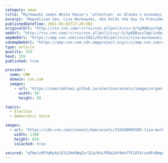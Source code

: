 ```yaml
---
category: news
title: "Murkowski seeks White House's 'attention' on Alaska's economic concerns as she weighs Biden budget pick"
excerpt: "Republican Sen. Lisa Murkowski, who holds the key to President Joe Biden's nominee for budget director, is pushing the White House about some of the new administration's policies that have a direct impact on Alaska's economy, namely on energy matters, according to the second-ranking Senate Republican"
publishedDateTime: 2021-03-02T17:20:50Z
originalUrl: "http://rss.cnn.com/~r/rss/cnn_allpolitics/~3/tp8QBsys7qA/index.html"
webUrl: "http://rss.cnn.com/~r/rss/cnn_allpolitics/~3/tp8QBsys7qA/index.html"
ampWebUrl: "https://amp.cnn.com/cnn/2021/03/02/politics/lisa-murkowski-tanden-nomination-latest/index.html"
cdnAmpWebUrl: "https://amp-cnn-com.cdn.ampproject.org/c/s/amp.cnn.com/cnn/2021/03/02/politics/lisa-murkowski-tanden-nomination-latest/index.html"
type: article
quality: 159
heat: 159
published: true

provider:
  name: CNN
  domain: cnn.com
  images:
    - url: "https://smartableai.github.io/election/assets/images/organizations/cnn.com-50x50.jpg"
      width: 50
      height: 50

topics:
  - Election
  - Democratic Voice

images:
  - url: "https://cdn.cnn.com/cnnnext/dam/assets/210208095505-lisa-murkowski-0204-super-tease.jpg"
    width: 1100
    height: 619
    isCached: true

secured: "qfAmicMFVqMy4ylEJLDXmSWqZv/ILb/6sLFR9aImY9okfTFZdT4/soXPvBmgnQRv8VGZ6FOxGI4Gc37mnjxvPKFzoNgY+8DkC0DZNMBihyDWy3p1vH8EQ9ZH4QBwDXXA4Ddf/kEXAKH2UqvBQOTyWh0N/Z+yp9XpIzirbBqxFRbvcawovWgGvQ/KPk9alIO74BcOPTSq6GlxHCcI+R5ToGUgr5PkOtx3b39piZikB8MPNQbweGiA9r42J1qTAVon+S1cr87ojUW2b++q0yO7uL+UhrX0y4DmIJvAg1bruDLXJOU6hEwbLiskdg8ybOCKPyYXg/IkEThl4ccfdnqALAmUxgUm+UaGuZ1BzwC07Jk=;A39PX07hQQ7cNbaGXTff9g=="
---
```


